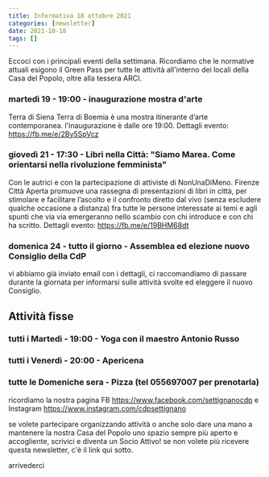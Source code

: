 ```yaml
---
title: Informativa 18 ottobre 2021
categories: [newsletter]
date: 2021-10-18
tags: []
---
```


Eccoci con i principali eventi della settimana.
Ricordiamo che le normative attuali esigono il Green Pass per tutte le attività all'interno dei locali della Casa del Popolo, oltre alla tessera ARCI.

### martedì 19 - 19:00 - inaugurazione mostra d'arte
Terra di Siena Terra di Boemia è una mostra itinerante d’arte contemporanea.
l'inaugurazione è dalle ore 19:00.
Dettagli evento: https://fb.me/e/2By5SpVcz

### giovedì 21 - 17:30 - Libri nella Città: "Siamo Marea. Come orientarsi nella rivoluzione femminista"
Con le autrici e con la partecipazione di attiviste di NonUnaDiMeno.
Firenze Città Aperta promuove una rassegna di presentazioni di
libri in città, per stimolare e facilitare l’ascolto e il confronto
diretto dal vivo (senza escludere qualche occasione a distanza)
fra tutte le persone interessate ai temi e agli spunti che via via
emergeranno nello scambio con chi introduce e con chi ha scritto.
Dettagli evento: https://fb.me/e/19BHM68dt

### domenica 24 - tutto il giorno - Assemblea ed elezione nuovo Consiglio della CdP
vi abbiamo già inviato email con i dettagli, ci raccomandiamo di passare durante la giornata per informarsi sulle attività svolte ed eleggere il nuovo Consiglio.

## Attività fisse
### tutti i Martedì - 19:00 - Yoga con il maestro Antonio Russo
### tutti i Venerdì - 20:00 - Apericena
### tutte le Domeniche sera - Pizza (tel 055697007 per prenotarla)

ricordiamo la nostra pagina FB https://www.facebook.com/settignanocdp e Instagram https://www.instagram.com/cdpsettignano

se volete partecipare organizzando attività o anche solo dare una mano a mantenere la nostra Casa del Popolo uno spazio sempre più aperto e accogliente, scrivici e diventa un Socio Attivo!
se non volete più ricevere questa newsletter, c'è il link qui sotto.

arrivederci